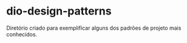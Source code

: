 # dio-design-patterns
Diretório criado para exemplificar alguns dos padrões de projeto mais conhecidos.
